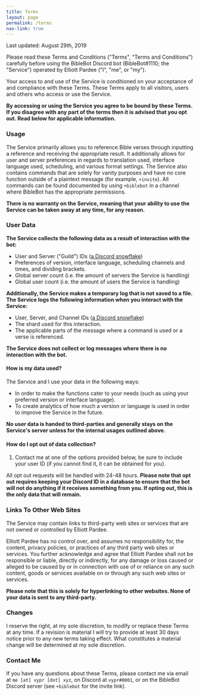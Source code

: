 ```yaml
---
title: Terms
layout: page
permalink: /terms
nav-link: true
---
```


Last updated: August 29th, 2019

Please read these Terms and Conditions ("Terms", "Terms and Conditions") carefully before using the BibleBot Discord bot (BibleBot#1110; the "Service") operated by Elliott Pardee ("I", "me", or "my").

Your access to and use of the Service is conditioned on your acceptance of and compliance with these Terms. These Terms apply to all visitors, users and others who access or use the Service.

**By accessing or using the Service you agree to be bound by these Terms. If you disagree with any part of the terms then it is advised that you opt out. Read below for applicable information.**

### Usage

The Service primarily allows you to reference Bible verses through inputting a reference and receiving the appropriate result. It additionally allows for user and server preferences in regards to translation used, interface language used, scheduling, and various format settings. The Service also contains commands that are solely for vanity purposes and have no core function outside of a plaintext message (for example, `+invite`). All commands can be found documented by using `+biblebot` in a channel where BibleBot has the appropriate permissions.

**There is no warranty on the Service, meaning that your ability to use the Service can be taken away at any time, for any reason.**

### User Data

**The Service collects the following data as a result of interaction with the bot:**

- User and Server ("Guild") IDs ([a Discord snowflake](https://discordapp.com/developers/docs/reference#snowflakes))
- Preferences of version, interface language, scheduling channels and times, and dividing brackets.
- Global server count (i.e. the amount of servers the Service is handling)
- Global user count (i.e. the amount of users the Service is handling)

**Additionally, the Service makes a temporary log that is not saved to a file. The Service logs the following information when you interact with the Service:**

- User, Server, and Channel IDs ([a Discord snowflake](https://discordapp.com/developers/docs/reference#snowflakes))
- The shard used for this interaction.
- The applicable parts of the message where a command is used or a verse is referenced.

**The Service does not collect or log messages where there is no interaction with the bot.**

#### How is my data used?

The Service and I use your data in the following ways:

- In order to make the functions cater to your needs (such as using your preferred version or interface language).
- To create analytics of how much a version or language is used in order to improve the Service in the future.

**No user data is handed to third-parties and generally stays on the Service's server unless for the internal usages outlined above.**

#### How do I opt out of data collection?

1. Contact me at one of the options provided below, be sure to include your user ID (if you cannot find it, it can be obtained for you).

All opt out requests will be handled with 24-48 hours. **Please note that opt out requires keeping your Discord ID in a database to ensure that the bot will not do anything if it receives something from you. If opting out, this is the only data that will remain.**

### Links To Other Web Sites

The Service may contain links to third-party web sites or services that are not owned or controlled by Elliott Pardee.

Elliott Pardee has no control over, and assumes no responsibility for, the content, privacy policies, or practices of any third party web sites or services. You further acknowledge and agree that Elliott Pardee shall not be responsible or liable, directly or indirectly, for any damage or loss caused or alleged to be caused by or in connection with use of or reliance on any such content, goods or services available on or through any such web sites or services.

**Please note that this is solely for hyperlinking to other websites. None of your data is sent to any third-party.**

### Changes

I reserve the right, at my sole discretion, to modify or replace these Terms at any time. If a revision is material I will try to provide at least 30 days notice prior to any new terms taking effect. What constitutes a material change will be determined at my sole discretion.

### Contact Me

If you have any questions about these Terms, please contact me via email at `me [at] vypr [dot] xyz`, on Discord at `vypr#0001`, or on the BibleBot Discord server (see `+biblebot` for the invite link).
